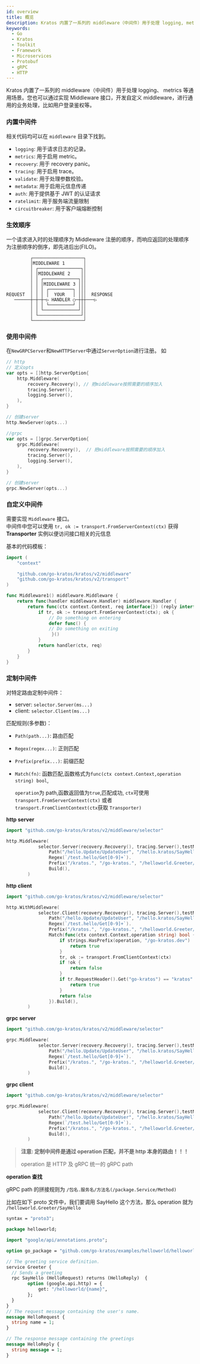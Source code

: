 ```yaml
---
id: overview
title: 概览
description: Kratos 内置了一系列的 middleware（中间件）用于处理 logging, metrics 等通用场景。您也可以通过实现 Middleware 接口，开发自定义 middleware，进行通用的业务处理，比如用户登录鉴权等。
keywords:
  - Go
  - Kratos
  - Toolkit
  - Framework
  - Microservices
  - Protobuf
  - gRPC
  - HTTP
---
```


Kratos 内置了一系列的 middleware（中间件）用于处理 logging、 metrics 等通用场景。您也可以通过实现 Middleware 接口，开发自定义 middleware，进行通用的业务处理，比如用户登录鉴权等。

### 内置中间件

相关代码均可以在 `middleware` 目录下找到。

- `logging`: 用于请求日志的记录。
- `metrics`: 用于启用 metric。
- `recovery`: 用于 recovery panic。
- `tracing`: 用于启用 trace。
- `validate`: 用于处理参数校验。
- `metadata`: 用于启用元信息传递
- `auth`: 用于提供基于 JWT 的认证请求
- `ratelimit`: 用于服务端流量限制
- `circuitbreaker`: 用于客户端熔断控制

### 生效顺序

一个请求进入时的处理顺序为 Middleware 注册的顺序，而响应返回的处理顺序为注册顺序的倒序，即先进后出(FILO)。

```
         ┌───────────────────┐
         │MIDDLEWARE 1       │
         │ ┌────────────────┐│
         │ │MIDDLEWARE 2    ││
         │ │ ┌─────────────┐││
         │ │ │MIDDLEWARE 3 │││
         │ │ │ ┌─────────┐ │││
REQUEST  │ │ │ │  YOUR   │ │││  RESPONSE
   ──────┼─┼─┼─▷ HANDLER ○─┼┼┼───▷
         │ │ │ └─────────┘ │││
         │ │ └─────────────┘││
         │ └────────────────┘│
         └───────────────────┘
```

### 使用中间件

在`NewGRPCServer`和`NewHTTPServer`中通过`ServerOption`进行注册。
如

```go
// http
// 定义opts
var opts = []http.ServerOption{
    http.Middleware(
        recovery.Recovery(), // 把middleware按照需要的顺序加入
        tracing.Server(),
        logging.Server(),
    ),
}

// 创建server
http.NewServer(opts...)

//grpc
var opts = []grpc.ServerOption{
    grpc.Middleware(
        recovery.Recovery(),  // 把middleware按照需要的顺序加入
        tracing.Server(),
        logging.Server(),
    ),
}

// 创建server
grpc.NewServer(opts...)
```

### 自定义中间件

需要实现 `Middleware` 接口。  
中间件中您可以使用 `tr, ok := transport.FromServerContext(ctx)` 获得 **Transporter** 实例以便访问接口相关的元信息

基本的代码模板：

```go
import (
    "context"

    "github.com/go-kratos/kratos/v2/middleware"
    "github.com/go-kratos/kratos/v2/transport"
)

func Middleware1() middleware.Middleware {
    return func(handler middleware.Handler) middleware.Handler {
        return func(ctx context.Context, req interface{}) (reply interface{}, err error) {
            if tr, ok := transport.FromServerContext(ctx); ok {
                // Do something on entering
                defer func() {
                // Do something on exiting
                 }()
            }
            return handler(ctx, req)
        }
    }
}
```

### 定制中间件

对特定路由定制中间件：

- server: `selector.Server(ms...)`
- client: `selector.Client(ms...)`

匹配规则(多参数)：

- `Path(path...)`: 路由匹配
- `Regex(regex...)`: 正则匹配
- `Prefix(prefix...)`: 前缀匹配
- `Match(fn)`: 函数匹配,函数格式为`func(ctx context.Context,operation string) bool`,

  `operation`为 path,函数返回值为`true`,匹配成功, `ctx`可使用`transport.FromServerContext(ctx)` 或者`transport.FromClientContext(ctx`获取 `Transporter)`

**http server**

```go
import "github.com/go-kratos/kratos/v2/middleware/selector"

http.Middleware(
            selector.Server(recovery.Recovery(), tracing.Server(),testMiddleware).
                Path("/hello.Update/UpdateUser", "/hello.kratos/SayHello").
                Regex(`/test.hello/Get[0-9]+`).
                Prefix("/kratos.", "/go-kratos.", "/helloworld.Greeter/").
                Build(),
        )
```

**http client**

```go
import "github.com/go-kratos/kratos/v2/middleware/selector"

http.WithMiddleware(
            selector.Client(recovery.Recovery(), tracing.Server(),testMiddleware).
                Path("/hello.Update/UpdateUser", "/hello.kratos/SayHello").
                Regex(`/test.hello/Get[0-9]+`).
                Prefix("/kratos.", "/go-kratos.", "/helloworld.Greeter/").
                Match(func(ctx context.Context,operation string) bool {
                    if strings.HasPrefix(operation, "/go-kratos.dev") || strings.HasSuffix(operation, "world") {
                        return true
                    }
                    tr, ok := transport.FromClientContext(ctx)
                    if !ok {
                        return false
				    }
                    if tr.RequestHeader().Get("go-kratos") == "kratos" {
					    return true
				    }
                    return false
                }).Build(),
        )
```

**grpc server**

```go
import "github.com/go-kratos/kratos/v2/middleware/selector"

grpc.Middleware(
            selector.Server(recovery.Recovery(), tracing.Server(),testMiddleware).
                Path("/hello.Update/UpdateUser", "/hello.kratos/SayHello").
                Regex(`/test.hello/Get[0-9]+`).
                Prefix("/kratos.", "/go-kratos.", "/helloworld.Greeter/").
                Build(),
        )
```

**grpc client**

```go
import "github.com/go-kratos/kratos/v2/middleware/selector"

grpc.Middleware(
            selector.Client(recovery.Recovery(), tracing.Server(),testMiddleware).
                Path("/hello.Update/UpdateUser", "/hello.kratos/SayHello").
                Regex(`/test.hello/Get[0-9]+`).
                Prefix("/kratos.", "/go-kratos.", "/helloworld.Greeter/").
                Build(),
        )
```

> **注意: 定制中间件是通过 operation 匹配，并不是 http 本身的路由！！！**
>
> operation 是 HTTP 及 gRPC 统一的 gRPC path

**operation 查找**

gRPC path 的拼接规则为 `/包名.服务名/方法名(/package.Service/Method)`

比如在如下 proto 文件中，我们要调用 SayHello 这个方法，那么 operation 就为 `/helloworld.Greeter/SayHello`

```protobuf
syntax = "proto3";

package helloworld;

import "google/api/annotations.proto";

option go_package = "github.com/go-kratos/examples/helloworld/helloworld";

// The greeting service definition.
service Greeter {
  // Sends a greeting
  rpc SayHello (HelloRequest) returns (HelloReply)  {
        option (google.api.http) = {
            get: "/helloworld/{name}",
        };
  }
}
// The request message containing the user's name.
message HelloRequest {
  string name = 1;
}

// The response message containing the greetings
message HelloReply {
  string message = 1;
}
```
